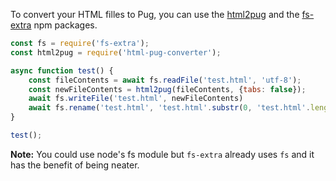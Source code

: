 To convert your HTML filles to Pug, you can use the [html2pug](https://www.npmjs.com/package/html2pug) and the [fs-extra](https://www.npmjs.com/package/fs-extra) npm packages.

```javascript
const fs = require('fs-extra');
const html2pug = require('html-pug-converter');

async function test() {
    const fileContents = await fs.readFile('test.html', 'utf-8');
    const newFileContents = html2pug(fileContents, {tabs: false});
    await fs.writeFile('test.html', newFileContents)
    await fs.rename('test.html', 'test.html'.substr(0, 'test.html'.length - 5) + '.pug')
}

test();
```

**Note:** You could use node's fs module but `fs-extra` already uses `fs` and it has the benefit of being neater.
